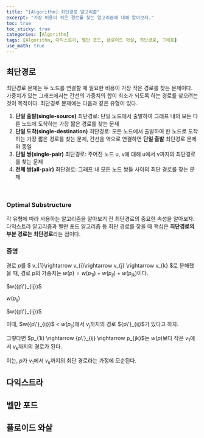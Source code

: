 ```yaml
---
title: "[Algorithm] 최단경로 알고리즘"
excerpt: "가장 비용이 적은 경로를 찾는 알고리즘에 대해 알아보자."
toc: true
toc_sticky: true
categories: [Algorithm]
tags: [Algorithm, 다익스트라, 벨만 포드, 플로이드 와샬, 최단경로, 그래프]
use_math: true
---
```


## 최단경로
최단경로 문제는 두 노드를 연결할 때 필요한 비용이 가장 작은 경로를 찾는 문제이다. 가중치가 있는 그래프에서는 간선의 가중치의 합이 최소가 되도록 하는 경로를 찾으려는 것이 목적이다. 최단경로 문제에는 다음과 같은 유형이 있다.

1. **단일 출발(single-source)** 최단경로: 단일 노드에서 출발하여 그래프 내의 모든 다른 노드에 도착하는 가장 짧은 경로를 찾는 문제
2. **단일 도착(single-destination)** 최단경로: 모든 노드에서 출발하여 한 노드로 도착하는 가장 짧은 경로를 찾는 문제, 간선을 역으로 연결하면 **단일 출발** 최단경로 문제와 동일
3. **단일 쌍(single-pair)** 최단경로: 주어진 노드 u, v에 대해 u에서 v까지의 최단경로를 찾는 문제
4. **전체 쌍(all-pair)** 최단경로: 그래프 내 모든 노드 쌍들 사이의 최단 경로를 찾는 문제

<br>

### Optimal Substructure
각 유형에 따라 사용하는 알고리즘을 알아보기 전 최단경로의 중요한 속성을 알아보자. <br>
다익스트라 알고리즘과 벨만 포드 알고리즘 등 최단 경로를 찾을 때 핵심은 **최단경로의 부분 경로는 최단경로**라는 점이다.

### 증명

경로 $p$를 $ v_{1}\rightarrow v_{i}\rightarrow v_{j} \rightarrow v_{k} $로 분해했을 때, 경로 p의 가중치는 $w(p) = w(p_{1i}) + w(p_{ij}) + w(p_{jk})$이다. <br>

$w({p\'}_{ij})$  

$w(p_{ij})$  



$w({p\'}_{ij})$  


이때, $w({p\'}_{ij})$ < $w({p}_{ij})$에서 $v_{j}$까지의 경로 ${p\'}_{ij}$가 있다고 하자.  


그렇다면 $p_{1i} \rightarrow {p\'}_{ij} \rightarrow p_{jk}$는 $w(p)$보다 작은 $v_{1}$에서 $v_{k}$까지의 경로가 된다.  


이는, $p$가 $v_{1}$에서 $v_{k}$까지의 최단 경로라는 가정에 모순된다.



## 다익스트라

## 벨만 포드

## 플로이드 와샬